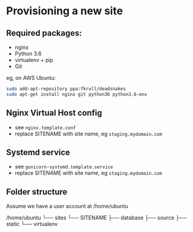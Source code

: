 Provisioning a new site
======================

## Required packages:

* nginx
* Python 3.6
* virtualenv + pip
* Git

eg, on AWS Ubuntu:

```bash
sudo add-apt-repository ppa:fkrull/deadsnakes
sudo apt-get install nginx git python36 python3.6-env
```

## Nginx Virtual Host config

* see `nginx.template.conf`
* replace SITENAME with site name, eg `staging.mydomain.com`

## Systemd service

* see `gunicorn-systemd.template.service`
* replace SITENAME with site name, eg `staging.mydomain.com`

## Folder structure
Assume we have a user account at /home/ubuntu

/home/ubuntu
└── sites
		└── SITENAME
				├── database
				├── source
				├── static
				└── virtualenv

